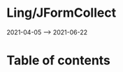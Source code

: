 Ling/JFormCollect
================
2021-04-05 --> 2021-06-22




Table of contents
===========





